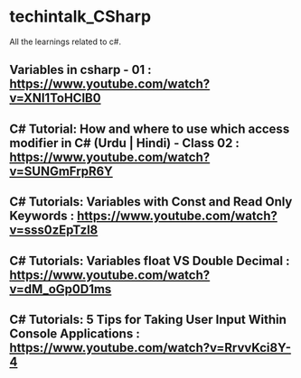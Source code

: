 # techintalk_CSharp
All the learnings related to c#.

## Variables in csharp - 01 : https://www.youtube.com/watch?v=XNI1ToHClB0
## C# Tutorial: How and where to use which access modifier in C# (Urdu | Hindi) - Class 02 : https://www.youtube.com/watch?v=SUNGmFrpR6Y
## C# Tutorials: Variables with Const and Read Only Keywords : https://www.youtube.com/watch?v=sss0zEpTzl8
## C# Tutorials: Variables float VS Double Decimal : https://www.youtube.com/watch?v=dM_oGp0D1ms
## C# Tutorials: 5 Tips for Taking User Input Within Console Applications : https://www.youtube.com/watch?v=RrvvKci8Y-4
